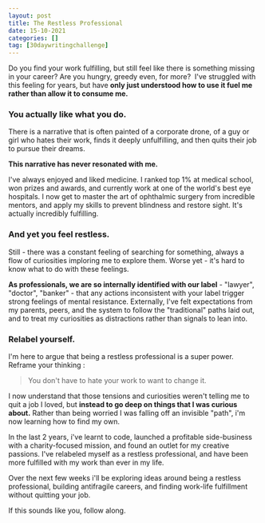 ```yaml
---
layout: post
title: The Restless Professional
date: 15-10-2021
categories: []
tag: [30daywritingchallenge]
---
```


Do you find your work fulfilling, but still feel like there is something missing in your career? Are you hungry, greedy even, for more?  I've struggled with this feeling for years, but have **only just understood how to use it fuel me rather than allow it to consume me.**

### You actually like what you do.

There is a narrative that is often painted of a corporate drone, of a guy or girl who hates their work, finds it deeply unfulfilling, and then quits their job to pursue their dreams.

**This narrative has never resonated with me.**

I've always enjoyed and liked medicine. I ranked top 1% at medical school, won prizes and awards, and currently work at one of the world's best eye hospitals. I now get to master the art of ophthalmic surgery from incredible mentors, and apply my skills to prevent blindness and restore sight. It's actually incredibly fulfilling.

### And yet you feel restless.

Still - there was a constant feeling of searching for something, always a flow of curiosities imploring me to explore them. Worse yet - it's hard to know what to do with these feelings. 

**As professionals, we are so internally identified with our label** - "lawyer", "doctor", "banker" - that any actions inconsistent with your label trigger strong feelings of mental resistance. Externally, I've felt expectations from my parents, peers, and the system to follow the "traditional" paths laid out, and to treat my curiosities as distractions rather than signals to lean into. 

### Relabel yourself.

I'm here to argue that being a restless professional is a super power. Reframe your thinking : 


> You don't have to hate your work to want to change it.

I now understand that those tensions and curiosities weren't telling me to quit a job I loved, but **instead to go deep on things that I was curious about.** Rather than being worried I was falling off an invisible "path", i'm now learning how to find my own. 

In the last 2 years, i've learnt to code, launched a profitable side-business with a charity-focused mission, and found an outlet for my creative passions. I've relabeled myself as a restless professional, and have been more fulfilled with my work than ever in my life. 

Over the next few weeks i'll be exploring ideas around being a restless professional, building antifragile careers, and finding work-life fulfillment without quitting your job. 

If this sounds like you, follow along.

‍


